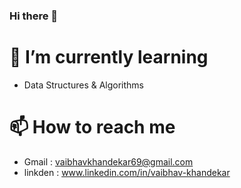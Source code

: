 ### Hi there 👋

<!--
**vaibhav-khandekar/vaibhav-khandekar** is a ✨ _special_ ✨ repository because its `README.md` (this file) appears on your GitHub profile.

Here are some ideas to get you started:

- 🔭 I’m currently working on ...
- 
- 👯 I’m looking to collaborate on ...
- 🤔 I’m looking for help with ...
- 💬 Ask me about ...
- 📫 How to reach me: ...
- 😄 Pronouns: ...
- ⚡ Fun fact: ...
-->

# 🌱 I’m currently learning
   - Data Structures & Algorithms
# 📫 How to reach me 
   
   - Gmail : vaibhavkhandekar69@gmail.com
   - linkden : www.linkedin.com/in/vaibhav-khandekar
